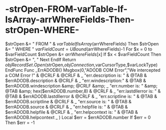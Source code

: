 # -strOpen-FROM-varTable-If-IsArray-arrWhereFields-Then-strOpen-WHERE-
$strOpen &amp;= " FROM " &amp; $varTable     If IsArray($arrWhereFields) Then         $strOpen &amp;= " WHERE "         $varFieldCount = UBound($arrWhereFields)-1         For $x = 0 to $varFieldCount             $strOpen &amp;= $arrWhereFields[$x]             If $x &lt; $varFieldCount Then $strOpen &amp;= ", "         Next     EndIf     Return $objRecordSet.Open($strOpen,$objConnection,$varCursorType,$varLockType) EndFunc  Func _ErrADODB()     Msgbox(0,"ADODB COM Error","We intercepted a COM Error !"      &amp; @CRLF  &amp; @CRLF &amp; _              "err.description is: "    &amp; @TAB &amp; $errADODB.description    &amp; @CRLF &amp; _              "err.windescription:"     &amp; @TAB &amp; $errADODB.windescription &amp; @CRLF &amp; _              "err.number is: "         &amp; @TAB &amp; hex($errADODB.number,8)  &amp; @CRLF &amp; _              "err.lastdllerror is: "   &amp; @TAB &amp; $errADODB.lastdllerror   &amp; @CRLF &amp; _              "err.scriptline is: "     &amp; @TAB &amp; $errADODB.scriptline     &amp; @CRLF &amp; _              "err.source is: "         &amp; @TAB &amp; $errADODB.source         &amp; @CRLF &amp; _              "err.helpfile is: "       &amp; @TAB &amp; $errADODB.helpfile       &amp; @CRLF &amp; _              "err.helpcontext is: "    &amp; @TAB &amp; $errADODB.helpcontext _             )     Local $err = $errADODB.number     If $err = 0 Then $err = -1
